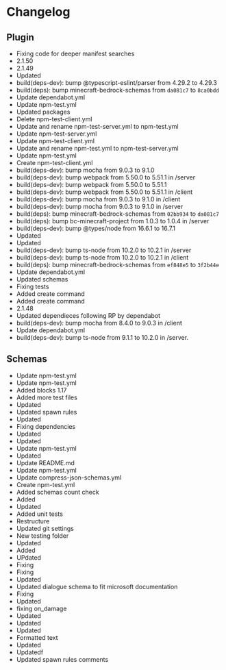 # Changelog
## Plugin
- Fixing code for deeper manifest searches
- 2.1.50
- 2.1.49
- Updated
- build(deps-dev): bump @typescript-eslint/parser from 4.29.2 to 4.29.3
- build(deps): bump minecraft-bedrock-schemas from `da081c7` to `8ca0bdd`
- Update dependabot.yml
- Update npm-test.yml
- Updated packages
- Delete npm-test-client.yml
- Update and rename npm-test-server.yml to npm-test.yml
- Update npm-test-server.yml
- Update npm-test-client.yml
- Update and rename npm-test.yml to npm-test-server.yml
- Update npm-test.yml
- Create npm-test-client.yml
- build(deps-dev): bump mocha from 9.0.3 to 9.1.0
- build(deps-dev): bump webpack from 5.50.0 to 5.51.1 in /server
- build(deps-dev): bump webpack from 5.50.0 to 5.51.1
- build(deps-dev): bump webpack from 5.50.0 to 5.51.1 in /client
- build(deps-dev): bump mocha from 9.0.3 to 9.1.0 in /client
- build(deps-dev): bump mocha from 9.0.3 to 9.1.0 in /server
- build(deps): bump minecraft-bedrock-schemas from `02bb934` to `da081c7`
- build(deps): bump bc-minecraft-project from 1.0.3 to 1.0.4 in /server
- build(deps-dev): bump @types/node from 16.6.1 to 16.7.1
- Updated
- Updated
- build(deps-dev): bump ts-node from 10.2.0 to 10.2.1 in /server
- build(deps-dev): bump ts-node from 10.2.0 to 10.2.1 in /client
- build(deps): bump minecraft-bedrock-schemas from `ef848e5` to `3f2b44e`
- Update dependabot.yml
- Updated schemas
- Fixing tests
- Added create command
- Added create command
- 2.1.48
- Updated dependieces following RP by dependabot
- build(deps-dev): bump mocha from 8.4.0 to 9.0.3 in /client
- Update dependabot.yml
- build(deps-dev): bump ts-node from 9.1.1 to 10.2.0 in /server. 
## Schemas
- Update npm-test.yml
- Update npm-test.yml
- Added blocks 1.17
- Added more test files
- Updated
- Updated spawn rules
- Updated
- Fixing dependencies
- Updated
- Updated
- Update npm-test.yml
- Updated
- Update README.md
- Update npm-test.yml
- Update compress-json-schemas.yml
- Create npm-test.yml
- Added schemas count check
- Added
- Updated
- Added unit tests
- Restructure
- Updated git settings
- New testing folder
- Updated
- Added
- UPdated
- Fixing
- Fixing
- Updated
- Updated dialogue schema to fit microsoft documentation
- Fixing
- Updated
- fixing on_damage
- Updated
- Updated
- Updated
- Formatted text
- Updated
- Updatedf
- Updated spawn rules comments